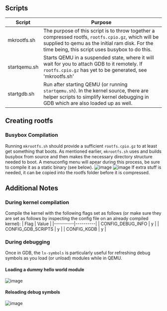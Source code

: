 ## Scripts
| Script | Purpose |
|----------|----------|
| mkrootfs.sh | The purpose of this script is to throw together a compressed rootfs, `rootfs.cpio.gz`, which will be supplied to qemu as the initial ram disk. For the time being, this script uses busybox to do this. |
| startqemu.sh | Starts QEMU in a suspended state, where it will wait for you to attach GDB to it remotely. If `rootfs.cpio.gz` has yet to be generated, see 'mkrootfs.sh'|
| startgdb.sh | Run after starting QEMU (or running `startqemu.sh`). In the kernel source, there are helper scripts to simplify kernel debugging in GDB which are also loaded up as well. |

## Creating rootfs
### Busybox Compilation
Running `mkrootfs.sh` should provide a sufficient `rootfs.cpio.gz` to at least get something that boots. As mentioned earlier, `mkrootfs.sh` uses and builds busybox from source and then makes the necessary directory structure needed to boot. A menuconfig menu will apear during this process, be sure to compile it as a static binary (see below).
![image](https://github.com/AlexSutila/kernelDbgScripts/assets/96510931/bb4abd80-e312-4eb6-94e5-c6c96777aec8)
![image](https://github.com/AlexSutila/kernelDbgScripts/assets/96510931/e837ab22-5032-465d-8f14-eea975832fbd)
If extra stuff is needed, it can be copied into the rootfs folder before it is compressed.

## Additional Notes
### During kernel compilation
Compile the kernel with the following flags set as follows (or make sure they are set as follows by inspecting the config file on an already compiled kernel):
| Flag | Value |
|----------|----------|
| CONFIG_DEBUG_INFO | y |
| CONFIG_GDB_SCRIPTS | y |
| CONFIG_KGDB | y |
### During debugging
Once in GDB, the `lx-symbols` is particularly useful for refreshing debug symbols as you load (or unload) modules while in QEMU.
#### Loading a dummy hello world module
![image](https://github.com/AlexSutila/kernelDbgScripts/assets/96510931/0602ee0f-9e64-4014-b00f-b5ae778235cb)
#### Reloading debug symbols
![image](https://github.com/AlexSutila/kernelDbgScripts/assets/96510931/ad9c1249-c8fe-4497-8d8a-36bfa5b9799b)
